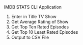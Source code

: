 IMDB STATS CLI Application

1. Enter in Title TV Show
2. Get Average Rating of Show
3. Get Top Ten Rated Episodes
4. Get Top 10 Least Rated Episodes
5. Output to CSV File

